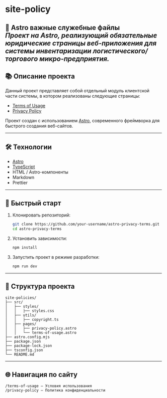 # site-policy

**🐉 Astro важные служебные файлы**  
_Проект на Astro, реализующий обязательные юридические страницы веб-приложения для системы инвентаризации логистического/торгового микро-предприятия._
---

## 📚 Описание проекта

Данный проект представляет собой отдельный модуль клиентской части системы, в котором реализованы следующие страницы:
- [Terms of Usage](https://site-policies.vercel.app/terms-of-usage)
- [Privacy Policy](https://site-policies.vercel.app/privacy-policy)

Проект создан с использованием [Astro](https://astro.build/), современного фреймворка для быстрого создания веб-сайтов.

---

## 🛠 Технологии

- [Astro](https://astro.build/)
- [TypeScript](https://www.typescriptlang.org/)
- HTML / Astro-компоненты
- Markdown 
- Prettier

---

## 🚀 Быстрый старт

1. Клонировать репозиторий:
   ```bash
   git clone https://github.com/your-username/astro-privacy-terms.git
   cd astro-privacy-terms

2. Установить зависимости:
   ```bash
   npm install

3. Запустить проект в режиме разработки:
   ```bash
   npm run dev

---

## 📂 Структура проекта

```pqsql
site-policies/                 
├── src/
│   ├── styles/
│   │   ├── styles.css
│   ├── utils/
│   │   ├── copyright.ts
│   ├── pages/
│   │   ├── privacy-policy.astro
│   │   └── terms-of-usage.astro         
├── astro.config.mjs
├── package.json
├── package-lock.json
├── tsconfig.json
└── README.md
```

---

## 🌐 Навигация по сайту
```
/terms-of-usage — Условия использования 
/privacy-policy — Политика конфиденциальности 
```
